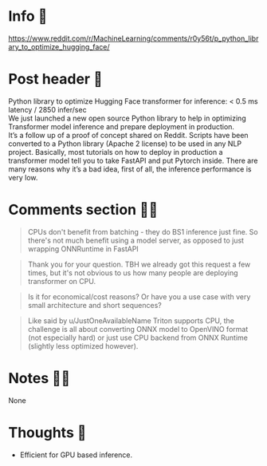 # Info 📌
https://www.reddit.com/r/MachineLearning/comments/r0y56t/p_python_library_to_optimize_hugging_face/

# Post header 📝
Python library to optimize Hugging Face transformer for inference: < 0.5 ms latency / 2850 infer/sec  
We just launched a new open source Python library to help in optimizing Transformer model inference and prepare deployment in production.  
It’s a follow up of a proof of concept shared on Reddit. Scripts have been converted to a Python library (Apache 2 license) to be used in any NLP project.
Basically, most tutorials on how to deploy in production a transformer model tell you to take FastAPI and put Pytorch inside. There are many reasons why it’s a bad idea, first of all, the inference performance is very low.

# Comments section 👂🏻
>CPUs don't benefit from batching - they do BS1 inference just fine. So there's not much benefit using a model server, as opposed to just wrapping ONNRuntime in FastAPI

>Thank you for your question. TBH we already got this request a few times, but it's not obvious to us how many people are deploying transformer on CPU.

>Is it for economical/cost reasons? Or have you a use case with very small architecture and short sequences?

>Like said by u/JustOneAvailableName Triton supports CPU, the challenge is all about converting ONNX model to OpenVINO format (not especially hard) or just use CPU backend from ONNX Runtime (slightly less optimized however).

# Notes ✍🏻
None

# Thoughts 💭
- Efficient for GPU based inference.
